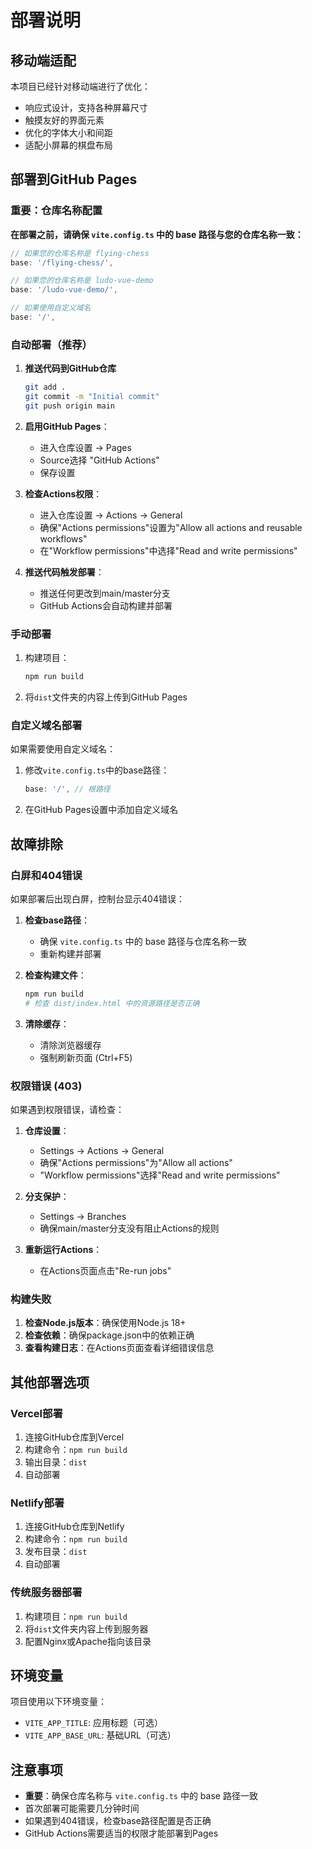 # 部署说明

## 移动端适配

本项目已经针对移动端进行了优化：

- 响应式设计，支持各种屏幕尺寸
- 触摸友好的界面元素
- 优化的字体大小和间距
- 适配小屏幕的棋盘布局

## 部署到GitHub Pages

### 重要：仓库名称配置

**在部署之前，请确保 `vite.config.ts` 中的 base 路径与您的仓库名称一致：**

```typescript
// 如果您的仓库名称是 flying-chess
base: '/flying-chess/',

// 如果您的仓库名称是 ludo-vue-demo  
base: '/ludo-vue-demo/',

// 如果使用自定义域名
base: '/',
```

### 自动部署（推荐）

1. **推送代码到GitHub仓库**
   ```bash
   git add .
   git commit -m "Initial commit"
   git push origin main
   ```

2. **启用GitHub Pages**：
   - 进入仓库设置 → Pages
   - Source选择 "GitHub Actions"
   - 保存设置

3. **检查Actions权限**：
   - 进入仓库设置 → Actions → General
   - 确保"Actions permissions"设置为"Allow all actions and reusable workflows"
   - 在"Workflow permissions"中选择"Read and write permissions"

4. **推送代码触发部署**：
   - 推送任何更改到main/master分支
   - GitHub Actions会自动构建并部署

### 手动部署

1. 构建项目：
   ```bash
   npm run build
   ```

2. 将`dist`文件夹的内容上传到GitHub Pages

### 自定义域名部署

如果需要使用自定义域名：

1. 修改`vite.config.ts`中的base路径：
   ```typescript
   base: '/', // 根路径
   ```

2. 在GitHub Pages设置中添加自定义域名

## 故障排除

### 白屏和404错误

如果部署后出现白屏，控制台显示404错误：

1. **检查base路径**：
   - 确保 `vite.config.ts` 中的 base 路径与仓库名称一致
   - 重新构建并部署

2. **检查构建文件**：
   ```bash
   npm run build
   # 检查 dist/index.html 中的资源路径是否正确
   ```

3. **清除缓存**：
   - 清除浏览器缓存
   - 强制刷新页面 (Ctrl+F5)

### 权限错误 (403)

如果遇到权限错误，请检查：

1. **仓库设置**：
   - Settings → Actions → General
   - 确保"Actions permissions"为"Allow all actions"
   - "Workflow permissions"选择"Read and write permissions"

2. **分支保护**：
   - Settings → Branches
   - 确保main/master分支没有阻止Actions的规则

3. **重新运行Actions**：
   - 在Actions页面点击"Re-run jobs"

### 构建失败

1. **检查Node.js版本**：确保使用Node.js 18+
2. **检查依赖**：确保package.json中的依赖正确
3. **查看构建日志**：在Actions页面查看详细错误信息

## 其他部署选项

### Vercel部署

1. 连接GitHub仓库到Vercel
2. 构建命令：`npm run build`
3. 输出目录：`dist`
4. 自动部署

### Netlify部署

1. 连接GitHub仓库到Netlify
2. 构建命令：`npm run build`
3. 发布目录：`dist`
4. 自动部署

### 传统服务器部署

1. 构建项目：`npm run build`
2. 将`dist`文件夹内容上传到服务器
3. 配置Nginx或Apache指向该目录

## 环境变量

项目使用以下环境变量：

- `VITE_APP_TITLE`: 应用标题（可选）
- `VITE_APP_BASE_URL`: 基础URL（可选）

## 注意事项

- **重要**：确保仓库名称与 `vite.config.ts` 中的 base 路径一致
- 首次部署可能需要几分钟时间
- 如果遇到404错误，检查base路径配置是否正确
- GitHub Actions需要适当的权限才能部署到Pages 